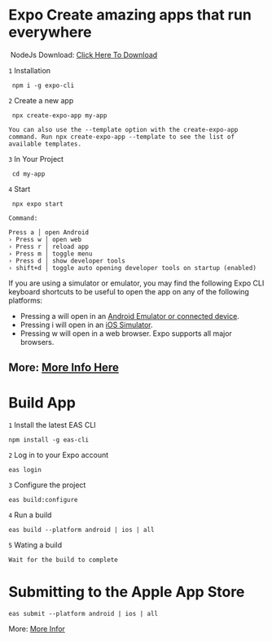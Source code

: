 # Expo Create amazing apps that run everywhere
﻿
NodeJs Download: [Click Here To Download](https://nodejs.org/download/release/v16.3.0/)

 `1`  Installation
 
	 npm i -g expo-cli
 `2` Create a new app
 
	 npx create-expo-app my-app
	 
`You can also use the --template option with the create-expo-app command. Run npx create-expo-app --template to see the list of available templates.`

`3` In Your Project

	 cd my-app
	

`4` Start

	 npx expo start


`Command:`

    Press a │ open Android
    › Press w │ open web
    › Press r │ reload app
    › Press m │ toggle menu
    › Press d │ show developer tools
    › shift+d │ toggle auto opening developer tools on startup (enabled)

If you are using a simulator or emulator, you may find the following Expo CLI keyboard shortcuts to be useful to open the app on any of the following platforms:

-   Pressing  a  will open in an  [Android Emulator or connected device](https://docs.expo.dev/workflow/android-studio-emulator/).
-   Pressing  i  will open in an  [iOS Simulator](https://docs.expo.dev/workflow/ios-simulator/).
-   Pressing  w  will open in a web browser. Expo supports all major browsers.

More: [More Info Here](https://docs.expo.dev/get-started/create-a-new-app/)
---
# Build App


`1` Install the latest EAS CLI

	npm install -g eas-cli

`2` Log in to your Expo account

	eas login


`3` Configure the project

	eas build:configure

`4` Run a build

	eas build --platform android | ios | all

`5` Wating a build

	Wait for the build to complete


# Submitting to the Apple App Store

	eas submit --platform android | ios | all
	
More: [More Infor](https://docs.expo.dev/submit/introduction/)

